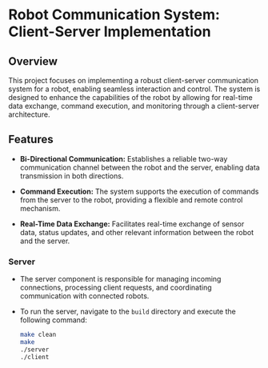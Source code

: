 # Robot Communication System: Client-Server Implementation

## Overview

This project focuses on implementing a robust client-server communication system for a robot, enabling seamless interaction and control. The system is designed to enhance the capabilities of the robot by allowing for real-time data exchange, command execution, and monitoring through a client-server architecture.

## Features

- **Bi-Directional Communication:** Establishes a reliable two-way communication channel between the robot and the server, enabling data transmission in both directions.

- **Command Execution:** The system supports the execution of commands from the server to the robot, providing a flexible and remote control mechanism.

- **Real-Time Data Exchange:** Facilitates real-time exchange of sensor data, status updates, and other relevant information between the robot and the server.

### Server

- The server component is responsible for managing incoming connections, processing client requests, and coordinating communication with connected robots.

- To run the server, navigate to the `build` directory and execute the following command:

  ```bash
  make clean
  make
  ./server
  ./client
